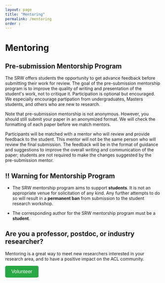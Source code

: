 ```yaml
---
layout: page
title: "Mentoring"
permalink: /mentoring
order : 
---
```

# Mentoring

## Pre-submission Mentorship Program
The SRW offers students the opportunity to get advance feedback before submitting their work for review. The goal of the pre-submission mentorship program is to improve the quality of writing and presentation of the student's work, not to critique it. Participation is optional but encouraged. 
We especially encourage partipation from undergraduates, Masters students, and others who are new to research.

Note that pre-submission mentorship is not anonymous. However, you should still submit your paper in an anonymized format. We will check the formatting of each paper before we match mentors.

Participants will be matched with a mentor who will review and provide feedback to the student. This mentor will not be the same person who will review the final submission.
The feedback will be in the format of guidance and suggestions to improve the overall writing and communication of the paper; students are not required to make the changes suggested by the pre-submission mentor.

## !! Warning for Mentorship Program
* The SRW mentorship program aims to support **students**. It is not an appropriate venue for solicitation of any kind. Any further attempts to do so will result in a **permanent ban** from submission to the student research workshop.

* The corresponding author for the SRW mentorship program must be a **student**.

## Are you a professor, postdoc, or industry researcher?
Mentoring is a great way to meet new researchers interested in your research area, and to have a positive impact on the ACL community.


<a href="https://forms.gle/JeH53zDCm1piUtGH8" target="_blank" style="text-decoration:none;">
    <button style="
        background-color: #28a745; 
        color: white; 
        padding: 10px 20px; 
        font-size: 16px; 
        border: none; 
        border-radius: 5px; 
        cursor: pointer;">
        Volunteer
    </button>
</a>


<!-- Pre-submission mentorship is **complete**.  -->
